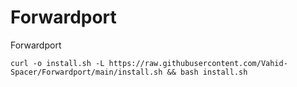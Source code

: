 # Forwardport
Forwardport

```
curl -o install.sh -L https://raw.githubusercontent.com/Vahid-Spacer/Forwardport/main/install.sh && bash install.sh

```
